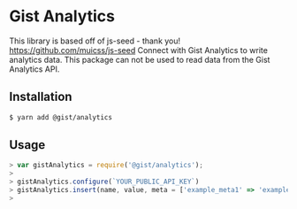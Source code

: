 # Gist Analytics

This library is based off of js-seed - thank you! https://github.com/muicss/js-seed
Connect with Gist Analytics to write analytics data. This package can not be used to read data from the Gist Analytics API.

## Installation


 ```bash
 $ yarn add @gist/analytics
 ```

## Usage


```javascript
> var gistAnalytics = require('@gist/analytics');
>
> gistAnalytics.configure(`YOUR_PUBLIC_API_KEY`)
> gistAnalytics.insert(name, value, meta = ['example_meta1' => 'example_meta1_value']);
>
```
